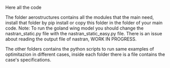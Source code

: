 Here all the code

The folder aerostructures contains all the modules that the main need, install that folder by pip install or copy this folder in the folder of your main code.
Note: To run the goland wing model you should change the nastran_static.py file with the nastran_static_easy.py file. There is an issue about reading the output file of nastran, WORK IN PROGRESS.

The other folders contains the python scripts to run same examples of optimitazion in different cases, inside each folder there is a file 
contains the case's specifications.
